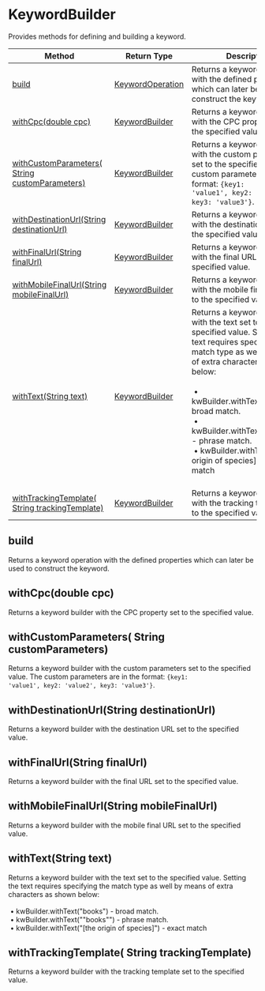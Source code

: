 # KeywordBuilder
Provides methods for defining and building a keyword.

|Method|Return Type|Description|
|-|-|-
[build]('#build')|[KeywordOperation](./KeywordOperation)|Returns a keyword operation with the defined properties which can later be used to construct the keyword.<br />
[withCpc(double cpc)]('#withcpc~double-cpc~')|[KeywordBuilder](./KeywordBuilder)|Returns a keyword builder with the CPC property set to the specified value.<br />
[withCustomParameters( String customParameters)]('#withcustomparameters~-string-customparameters~')|[KeywordBuilder](./KeywordBuilder)|Returns a keyword builder with the custom parameters set to the specified value. The custom parameters are in the format: <code>{key1: 'value1', key2: 'value2', key3: 'value3'}</code>.<br />
[withDestinationUrl(String destinationUrl)]('#withdestinationurl~string-destinationurl~')|[KeywordBuilder](./KeywordBuilder)|Returns a keyword builder with the destination URL set to the specified value.<br />
[withFinalUrl(String finalUrl)]('#withfinalurl~string-finalurl~')|[KeywordBuilder](./KeywordBuilder)|Returns a keyword builder with the final URL set to the specified value.<br />
[withMobileFinalUrl(String mobileFinalUrl)]('#withmobilefinalurl~string-mobilefinalurl~')|[KeywordBuilder](./KeywordBuilder)|Returns a keyword builder with the mobile final URL set to the specified value.<br />
[withText(String text)]('#withtext~string-text~')|[KeywordBuilder](./KeywordBuilder)|Returns a keyword builder with the text set to the specified value. Setting the text requires specifying the match type as well by means of extra characters as shown below:<br /> <br /> &nbsp;•	kwBuilder.withText("books") - broad match.<br /> &nbsp;•	kwBuilder.withText("\"books\"") - phrase match.<br /> &nbsp;•	kwBuilder.withText("[the origin of species]") - exact match<br />        <br />
[withTrackingTemplate( String trackingTemplate)]('#withtrackingtemplate~-string-trackingtemplate~')|[KeywordBuilder](./KeywordBuilder)|Returns a keyword builder with the tracking template set to the specified value.<br />

## <a name="build"></a>build
Returns a keyword operation with the defined properties which can later be used to construct the keyword.


## <a name="withcpc~double-cpc~"></a>withCpc(double cpc)
Returns a keyword builder with the CPC property set to the specified value.


## <a name="withcustomparameters~-string-customparameters~"></a>withCustomParameters( String customParameters)
Returns a keyword builder with the custom parameters set to the specified value. The custom parameters are in the format: <code>{key1: 'value1', key2: 'value2', key3: 'value3'}</code>.


## <a name="withdestinationurl~string-destinationurl~"></a>withDestinationUrl(String destinationUrl)
Returns a keyword builder with the destination URL set to the specified value.


## <a name="withfinalurl~string-finalurl~"></a>withFinalUrl(String finalUrl)
Returns a keyword builder with the final URL set to the specified value.


## <a name="withmobilefinalurl~string-mobilefinalurl~"></a>withMobileFinalUrl(String mobileFinalUrl)
Returns a keyword builder with the mobile final URL set to the specified value.


## <a name="withtext~string-text~"></a>withText(String text)
Returns a keyword builder with the text set to the specified value. Setting the text requires specifying the match type as well by means of extra characters as shown below:<br /> <br /> &nbsp;•	kwBuilder.withText("books") - broad match.<br /> &nbsp;•	kwBuilder.withText("\"books\"") - phrase match.<br /> &nbsp;•	kwBuilder.withText("[the origin of species]") - exact match<br />        


## <a name="withtrackingtemplate~-string-trackingtemplate~"></a>withTrackingTemplate( String trackingTemplate)
Returns a keyword builder with the tracking template set to the specified value.


